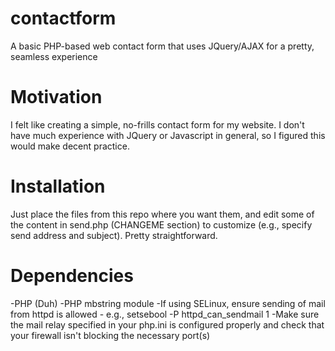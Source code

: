 # contactform
A basic PHP-based web contact form that uses JQuery/AJAX for a pretty, seamless experience

# Motivation
I felt like creating a simple, no-frills contact form for my website. I don't have much experience with JQuery or Javascript in general, so I figured this would make decent practice.

# Installation
Just place the files from this repo where you want them, and edit some of the content in send.php (CHANGEME section) to customize (e.g., specify send address and subject). Pretty straightforward.

# Dependencies
-PHP (Duh)
-PHP mbstring module
-If using SELinux, ensure sending of mail from httpd is allowed - e.g., setsebool -P httpd_can_sendmail 1
-Make sure the mail relay specified in your php.ini is configured properly and check that your firewall isn't blocking the necessary port(s)
